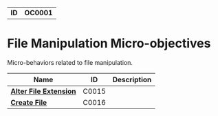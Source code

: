 |||
|---|---|
|**ID**|**OC0001**|


# File Manipulation Micro-objectives #
Micro-behaviors related to file manipulation.

|Name|ID|Description|
|---|---|---|
|[**Alter File Extension**](../micro-behaviors/file-manipulation/alter-extend.md)|C0015||
|[**Create File**](../micro-behaviors/file-manipulation/create-file.md)|C0016||
